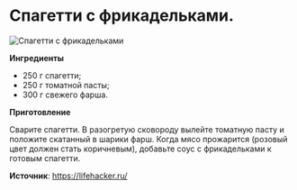 # Спагетти с фрикадельками.

![Спагетти с фрикадельками](/images/Kulinar/Second/meatballs-spaghetti.jpg 'Спагетти с фрикадельками')

**Ингредиенты**

- 250 г спагетти;
- 250 г томатной пасты;
- 300 г свежего фарша.

**Приготовление**

Сварите спагетти. В разогретую сковороду вылейте томатную пасту и положите скатанный в шарики фарш. Когда мясо прожарится (розовый цвет должен стать коричневым), добавьте соус с фрикадельками к готовым спагетти.

**Источник**: https://lifehacker.ru/
